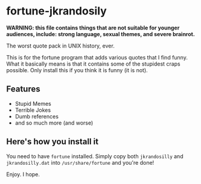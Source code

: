 # fortune-jkrandosily
**WARNING: this file contains things that are not suitable for younger audiences, include: strong language, sexual themes, and severe brainrot.**

The worst quote pack in UNIX history, ever.

This is for the fortune program that adds various quotes that I find funny. What it basically means is that it contains some of the stupidest craps possible. Only install this if you think it is funny (it is not).

## Features
- Stupid Memes
- Terrible Jokes
- Dumb references
- and so much more (and worse)

## Here's how you install it
You need to have `fortune` installed.
Simply copy both `jkrandosilly` and `jkrandosilly.dat` into `/usr/share/fortune` and you're done!

Enjoy. I hope.
